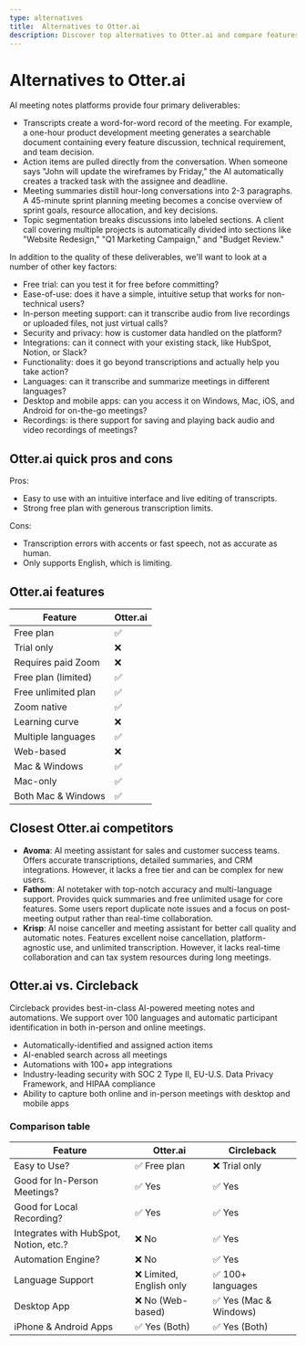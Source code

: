 ```yaml
---
type: alternatives
title:  Alternatives to Otter.ai  
description: Discover top alternatives to Otter.ai and compare features with Circleback. Make an informed choice for your transcription needs.
---
```


# Alternatives to Otter.ai    
AI meeting notes platforms provide four primary deliverables:  
  
* Transcripts create a word-for-word record of the meeting. For example, a one-hour product development meeting generates a searchable document containing every feature discussion, technical requirement, and team decision.  
* Action items are pulled directly from the conversation. When someone says "John will update the wireframes by Friday," the AI automatically creates a tracked task with the assignee and deadline.  
* Meeting summaries distill hour-long conversations into 2-3 paragraphs. A 45-minute sprint planning meeting becomes a concise overview of sprint goals, resource allocation, and key decisions.  
* Topic segmentation breaks discussions into labeled sections. A client call covering multiple projects is automatically divided into sections like "Website Redesign," "Q1 Marketing Campaign," and "Budget Review."  
  
In addition to the quality of these deliverables, we'll want to look at a number of other key factors:  
  
* Free trial: can you test it for free before committing?  
* Ease-of-use: does it have a simple, intuitive setup that works for non-technical users?  
* In-person meeting support: can it transcribe audio from live recordings or uploaded files, not just virtual calls?  
* Security and privacy: how is customer data handled on the platform?  
* Integrations: can it connect with your existing stack, like HubSpot, Notion, or Slack?  
* Functionality: does it go beyond transcriptions and actually help you take action?  
* Languages: can it transcribe and summarize meetings in different languages?  
* Desktop and mobile apps: can you access it on Windows, Mac, iOS, and Android for on-the-go meetings?  
* Recordings: is there support for saving and playing back audio and video recordings of meetings?    
## Otter.ai quick pros and cons    
Pros:
- Easy to use with an intuitive interface and live editing of transcripts.
- Strong free plan with generous transcription limits.

Cons:
- Transcription errors with accents or fast speech, not as accurate as human.
- Only supports English, which is limiting.  
## Otter.ai features    
| Feature | Otter.ai |
|---------|----------|
| Free plan | ✅ |
| Trial only | ❌ |
| Requires paid Zoom | ❌ |
| Free plan (limited) | ✅ |
| Free unlimited plan | ✅ |
| Zoom native | ✅ |
| Learning curve | ❌ |
| Multiple languages | ✅ |
| Web-based | ❌ |
| Mac & Windows | ✅ |
| Mac-only | ✅ |
| Both Mac & Windows | ✅ |  
## Closest Otter.ai competitors    
- **Avoma**: AI meeting assistant for sales and customer success teams. Offers accurate transcriptions, detailed summaries, and CRM integrations. However, it lacks a free tier and can be complex for new users.
- **Fathom**: AI notetaker with top-notch accuracy and multi-language support. Provides quick summaries and free unlimited usage for core features. Some users report duplicate note issues and a focus on post-meeting output rather than real-time collaboration.
- **Krisp**: AI noise canceller and meeting assistant for better call quality and automatic notes. Features excellent noise cancellation, platform-agnostic use, and unlimited transcription. However, it lacks real-time collaboration and can tax system resources during long meetings.  
## Otter.ai vs. Circleback  
Circleback provides best-in-class AI-powered meeting notes and automations. We support over 100 languages and automatic participant identification in both in-person and online meetings.  
  
* Automatically-identified and assigned action items  
* AI-enabled search across all meetings  
* Automations with 100+ app integrations  
* Industry-leading security with SOC 2 Type II, EU-U.S. Data Privacy Framework, and HIPAA compliance  
* Ability to capture both online and in-person meetings with desktop and mobile apps    
### Comparison table  
| Feature                                | Otter.ai               | Circleback            |
|----------------------------------------|------------------------|-----------------------|
| Easy to Use?                           | ✅ Free plan           | ❌ Trial only         |
| Good for In-Person Meetings?           | ✅ Yes                 | ✅ Yes                |
| Good for Local Recording?              | ✅ Yes                 | ✅ Yes                |
| Integrates with HubSpot, Notion, etc.? | ❌ No                  | ✅ Yes                |
| Automation Engine?                     | ❌ No                  | ✅ Yes                |
| Language Support                       | ❌ Limited, English only| ✅ 100+ languages    |
| Desktop App                            | ❌ No (Web-based)      | ✅ Yes (Mac & Windows)|
| iPhone & Android Apps                  | ✅ Yes (Both)          | ✅ Yes (Both)         |